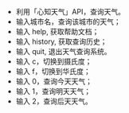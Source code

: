 * 利用「心知天气」API，查询天气。
* 输入城市名，查询该城市的天气；
* 输入 help, 获取帮助文档；
* 输入 history, 获取查询历史；
* 输入 quit, 退出天气查询系统。
* 输入 c，切换到摄氏度；
* 输入 f，切换到华氏度；
* 输入 0，查询今天天气；
* 输入 1，查询明天天气；
* 输入 2，查询后天天气。
